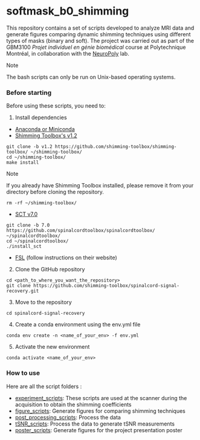 # softmask_b0_shimming

This repository contains a set of scripts developed to analyze MRI data and generate figures comparing dynamic shimming techniques using different types of masks (binary and soft). The project was carried out as part of the GBM3100 _Projet individuel en génie biomédical_ course at Polytechnique Montréal, in collaboration with the [NeuroPoly](https://neuro.polymtl.ca) lab.

> [!NOTE]  
> The bash scripts can only be run on Unix-based operating systems.

### Before starting

Before using these scripts, you need to:
1. Install dependencies
* [Anaconda or Miniconda](https://www.anaconda.com/download/success)
* [Shimming Toolbox's v1.2](https://github.com/shimming-toolbox/shimming-toolbox/releases/tag/v1.2)
```
git clone -b v1.2 https://github.com/shimming-toolbox/shimming-toolbox/ ~/shimming-toolbox/
cd ~/shimming-toolbox/
make install
```
>[!NOTE]
> If you already have Shimming Toolbox installed, please remove it from your directory before cloning the repository.
```
rm -rf ~/shimming-toolbox/
```
* [SCT v7.0](https://github.com/spinalcordtoolbox/spinalcordtoolbox/releases/tag/7.0)
```
git clone -b 7.0 https://github.com/spinalcordtoolbox/spinalcordtoolbox/ ~/spinalcordtoolbox/
cd ~/spinalcordtoolbox/
./install_sct
```
* [FSL](https://fsl.fmrib.ox.ac.uk/fsl/docs/#/install/index) (follow instructions on their website)
2. Clone the GitHub repository
```
cd <path_to_where_you_want_the_repository>
git clone https://github.com/shimming-toolbox/spinalcord-signal-recovery.git
```
3. Move to the repository
```
cd spinalcord-signal-recovery
```
4. Create a conda environment using the env.yml file
```
conda env create -n <name_of_your_env> -f env.yml
```
5. Activate the new environment
```
conda activate <name_of_your_env>
```

### How to use

Here are all the script folders :
* [experiment_scripts](https://github.com/AntoineGuenette/softmask_b0_shimming/tree/main/experiment_scripts): These scripts are used at the scanner during the acquisition to obtain the shimming coefficients
* [figure_scripts](https://github.com/AntoineGuenette/softmask_b0_shimming/tree/main/figure_scripts): Generate figures for comparing shimming techniques
* [post_processing_scripts](https://github.com/AntoineGuenette/softmask_b0_shimming/tree/main/post_processing_scripts): Process the data
* [tSNR_scripts](https://github.com/AntoineGuenette/softmask_b0_shimming/tree/main/tSNR_scripts): Process the data to generate tSNR measurements
* [poster_scripts](https://github.com/AntoineGuenette/softmask_b0_shimming/tree/main/poster_scripts): Generate figures for the project presentation poster 
